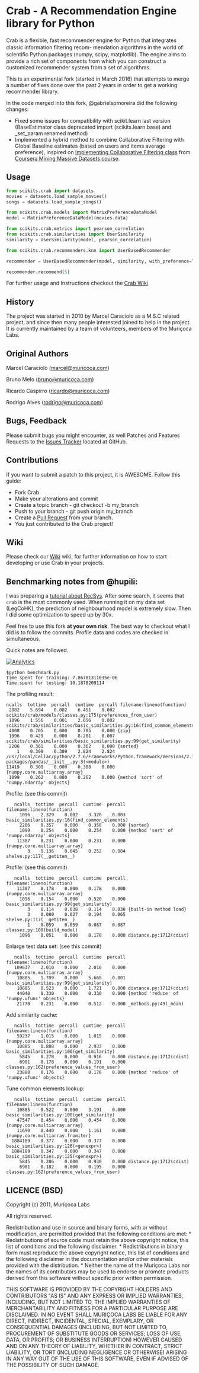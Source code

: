 # Crab - A Recommendation Engine library for Python

  Crab is a ﬂexible, fast recommender engine for Python that integrates classic information ﬁltering recom-
  mendation algorithms in the world of scientiﬁc Python packages (numpy, scipy, matplotlib). The engine aims
  to provide a rich set of components from which you can construct a customized recommender system from a
  set of algorithms.
  
  This is an experimental fork (started in March 2016) that attempts to merge a number of fixes done over the past 2 years in order to get a working recommender library.

  In the code merged into this fork, @gabrielspmoreira did the following changes:
  * Fixed some issues for compatibility with scikit.learn last version (BaseEstimator class deprecated import (scikits.learn.base) and _set_param renamed method)
  * Implemented a hybrid method to combine Collaborative Filtering with Global Baseline estimates (based on users and items average preference), inspired on [Implementing Collaborative Filtering class](https://class.coursera.org/mmds-001/lecture/95) from [Coursera Mining Massive Datasets course](https://www.coursera.org/course/mmds).

## Usage

```python
from scikits.crab import datasets
movies = datasets.load_sample_movies()
songs = datasets.load_sample_songs()

from scikits.crab.models import MatrixPreferenceDataModel
model = MatrixPreferenceDataModel(movies.data)

from scikits.crab.metrics import pearson_correlation
from scikits.crab.similarities import UserSimilarity
similarity = UserSimilarity(model, pearson_correlation)

from scikits.crab.recommenders.knn import UserBasedRecommender

recommender = UserBasedRecommender(model, similarity, with_preference=True)

recommender.recommend(5)
```

  For further usage and Instructions checkout the [Crab Wiki](https://github.com/muricoca/crab/wiki)

## History

  The project was started in 2010  by Marcel Caraciolo as a M.S.C related  project, and since then many people interested joined to help in the project.
  It is currently maintained by a team of volunteers, members of the Muriçoca Labs.

## Original Authors
  
  Marcel Caraciolo (marcel@muricoca.com)

  Bruno Melo (bruno@muricoca.com)

  Ricardo Caspirro (ricardo@muricoca.com)

  Rodrigo Alves (rodrigo@muricoca.com)

## Bugs, Feedback

  Please submit bugs you might encounter, as well Patches and Features Requests to the [Issues Tracker](https://github.com/muricoca/crab/issues) located at GitHub.

## Contributions

  If you want to submit a patch to this project, it is AWESOME. Follow this guide:

  * Fork Crab
  * Make your alterations and commit
  * Create a topic branch - git checkout -b my_branch
  * Push to your branch - git push origin my_branch
  * Create a [Pull Request](http://help.github.com/pull-requests/) from your branch.
  * You just contributed to the Crab project!

## Wiki

Please check our [Wiki](https://github.com/muricoca/crab/wiki "Crab Wiki") wiki, for further information on how to start developing or use Crab in your projects.


## Benchmarking notes from @hupili:

I was preparing a [tutorial about RecSys](https://course.ie.cuhk.edu.hk/~engg4030/tutorial/tutorial9/).
After some search, it seems that `crab` is the most commonly used.
When running it on my data set (LegCoHK), the prediction of neighbourhood model is extremely slow.
Then I did some optimization to speed up by 30x.

Feel free to use this fork **at your own risk**.
The best way to checkout what I did is to follow the commits.
Profile data and codes are checked in simultaneous.

Quick notes are followed.

[![Analytics](https://ga-beacon.appspot.com/UA-37311363-6/hupili/default)](https://github.com/igrigorik/ga-beacon)

```
$python benchmark.py
Time spent for training: 7.86781311035e-06
Time spent for testing: 10.1878209114
```

The profiling result:

```
ncalls  tottime  percall  cumtime  percall filename:lineno(function)
 2882    5.694    0.002    6.451    0.002 scikits/crab/models/classes.py:175(preferences_from_user)
 1096    1.556    0.001    2.656    0.002 scikits/crab/similarities/basic_similarities.py:16(find_common_elements)
 4008    0.705    0.000    0.705    0.000 {zip}
 1096    0.429    0.000    8.201    0.007 scikits/crab/similarities/basic_similarities.py:99(get_similarity)
 2206    0.361    0.000    0.362    0.000 {sorted}
    1    0.309    0.309    2.824    2.824 /usr/local/Cellar/python/2.7.6/Frameworks/Python.framework/Versions/2.7/lib/python2.7/site-packages/pandas/__init__.py:3(<module>)
11419    0.308    0.000    0.308    0.000 {numpy.core.multiarray.array}
 1099    0.262    0.000    0.262    0.000 {method 'sort' of 'numpy.ndarray' objects}
```

Profile: (see this commit)

```
   ncalls  tottime  percall  cumtime  percall filename:lineno(function)
     1096    2.329    0.002    3.320    0.003 basic_similarities.py:16(find_common_elements)
     2206    0.357    0.000    0.358    0.000 {sorted}
     1099    0.254    0.000    0.254    0.000 {method 'sort' of 'numpy.ndarray' objects}
    11387    0.231    0.000    0.231    0.000 {numpy.core.multiarray.array}
        3    0.136    0.045    0.252    0.084 shelve.py:117(__getitem__)
```

Profile: (see this commit)

```
   ncalls  tottime  percall  cumtime  percall filename:lineno(function)
    11387    0.178    0.000    0.178    0.000 {numpy.core.multiarray.array}
     1096    0.154    0.000    0.520    0.000 basic_similarities.py:99(get_similarity)
        3    0.114    0.038    0.114    0.038 {built-in method load}
        3    0.080    0.027    0.194    0.065 shelve.py:117(__getitem__)
        1    0.059    0.059    0.087    0.087 classes.py:100(build_model)
     1096    0.051    0.000    0.170    0.000 distance.py:1712(cdist)
```

Enlarge test data set: (see this commit)

```
   ncalls  tottime  percall  cumtime  percall filename:lineno(function)
   109637    2.010    0.000    2.010    0.000 {numpy.core.multiarray.array}
    10885    1.709    0.000    5.668    0.001 basic_similarities.py:99(get_similarity)
    10885    0.523    0.000    1.721    0.000 distance.py:1712(cdist)
    44040    0.330    0.000    0.330    0.000 {method 'reduce' of 'numpy.ufunc' objects}
    21770    0.231    0.000    0.512    0.000 _methods.py:49(_mean)
```

Add similarity cache:

```
   ncalls  tottime  percall  cumtime  percall filename:lineno(function)
    59237    1.015    0.000    1.015    0.000 {numpy.core.multiarray.array}
    10885    0.888    0.000    2.933    0.000 basic_similarities.py:100(get_similarity)
     5845    0.278    0.000    0.916    0.000 distance.py:1712(cdist)
     6901    0.178    0.000    0.191    0.000 classes.py:162(preference_values_from_user)
    23880    0.176    0.000    0.176    0.000 {method 'reduce' of 'numpy.ufunc' objects}
```

Tune common elements lookup:

```
   ncalls  tottime  percall  cumtime  percall filename:lineno(function)
    10885    0.522    0.000    3.191    0.000 basic_similarities.py:100(get_similarity)
    47547    0.454    0.000    0.454    0.000 {numpy.core.multiarray.array}
    11690    0.440    0.000    1.161    0.000 {numpy.core.multiarray.fromiter}
  1884189    0.377    0.000    0.377    0.000 basic_similarities.py:126(<genexpr>)
  1884189    0.347    0.000    0.347    0.000 basic_similarities.py:125(<genexpr>)
     5845    0.286    0.000    0.930    0.000 distance.py:1712(cdist)
     6901    0.182    0.000    0.195    0.000 classes.py:162(preference_values_from_user)
```

## LICENCE (BSD)

Copyright (c) 2011, Muriçoca Labs

All rights reserved.

Redistribution and use in source and binary forms, with or without
modification, are permitted provided that the following conditions are met:
    * Redistributions of source code must retain the above copyright
      notice, this list of conditions and the following disclaimer.
    * Redistributions in binary form must reproduce the above copyright
      notice, this list of conditions and the following disclaimer in the
      documentation and/or other materials provided with the distribution.
    * Neither the name of the Muriçoca Labs nor the
      names of its contributors may be used to endorse or promote products
      derived from this software without specific prior written permission.

THIS SOFTWARE IS PROVIDED BY THE COPYRIGHT HOLDERS AND CONTRIBUTORS "AS IS" AND
ANY EXPRESS OR IMPLIED WARRANTIES, INCLUDING, BUT NOT LIMITED TO, THE IMPLIED
WARRANTIES OF MERCHANTABILITY AND FITNESS FOR A PARTICULAR PURPOSE ARE
DISCLAIMED. IN NO EVENT SHALL MURIÇOCA LABS BE LIABLE FOR ANY
DIRECT, INDIRECT, INCIDENTAL, SPECIAL, EXEMPLARY, OR CONSEQUENTIAL DAMAGES
(INCLUDING, BUT NOT LIMITED TO, PROCUREMENT OF SUBSTITUTE GOODS OR SERVICES;
LOSS OF USE, DATA, OR PROFITS; OR BUSINESS INTERRUPTION) HOWEVER CAUSED AND
ON ANY THEORY OF LIABILITY, WHETHER IN CONTRACT, STRICT LIABILITY, OR TORT
(INCLUDING NEGLIGENCE OR OTHERWISE) ARISING IN ANY WAY OUT OF THE USE OF THIS
SOFTWARE, EVEN IF ADVISED OF THE POSSIBILITY OF SUCH DAMAGE.

